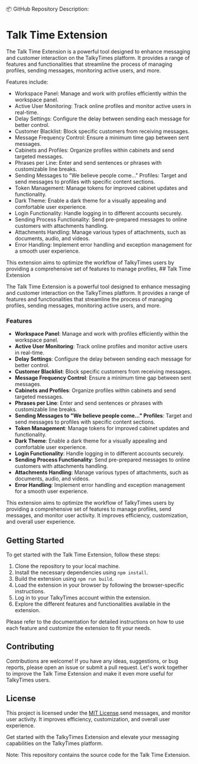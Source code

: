 📦 GitHub Repository Description:

# Talk Time Extension

The Talk Time Extension is a powerful tool designed to enhance messaging and customer interaction on the TalkyTimes platform. It provides a range of features and functionalities that streamline the process of managing profiles, sending messages, monitoring active users, and more.

Features include:
- Workspace Panel: Manage and work with profiles efficiently within the workspace panel.
- Active User Monitoring: Track online profiles and monitor active users in real-time.
- Delay Settings: Configure the delay between sending each message for better control.
- Customer Blacklist: Block specific customers from receiving messages.
- Message Frequency Control: Ensure a minimum time gap between sent messages.
- Cabinets and Profiles: Organize profiles within cabinets and send targeted messages.
- Phrases per Line: Enter and send sentences or phrases with customizable line breaks.
- Sending Messages to "We believe people come..." Profiles: Target and send messages to profiles with specific content sections.
- Token Management: Manage tokens for improved cabinet updates and functionality.
- Dark Theme: Enable a dark theme for a visually appealing and comfortable user experience.
- Login Functionality: Handle logging in to different accounts securely.
- Sending Process Functionality: Send pre-prepared messages to online customers with attachments handling.
- Attachments Handling: Manage various types of attachments, such as documents, audio, and videos.
- Error Handling: Implement error handling and exception management for a smooth user experience.

This extension aims to optimize the workflow of TalkyTimes users by providing a comprehensive set of features to manage profiles, ## Talk Time Extension

The Talk Time Extension is a powerful tool designed to enhance messaging and customer interaction on the TalkyTimes platform. It provides a range of features and functionalities that streamline the process of managing profiles, sending messages, monitoring active users, and more.

### Features

- **Workspace Panel**: Manage and work with profiles efficiently within the workspace panel.
- **Active User Monitoring**: Track online profiles and monitor active users in real-time.
- **Delay Settings**: Configure the delay between sending each message for better control.
- **Customer Blacklist**: Block specific customers from receiving messages.
- **Message Frequency Control**: Ensure a minimum time gap between sent messages.
- **Cabinets and Profiles**: Organize profiles within cabinets and send targeted messages.
- **Phrases per Line**: Enter and send sentences or phrases with customizable line breaks.
- **Sending Messages to "We believe people come..." Profiles**: Target and send messages to profiles with specific content sections.
- **Token Management**: Manage tokens for improved cabinet updates and functionality.
- **Dark Theme**: Enable a dark theme for a visually appealing and comfortable user experience.
- **Login Functionality**: Handle logging in to different accounts securely.
- **Sending Process Functionality**: Send pre-prepared messages to online customers with attachments handling.
- **Attachments Handling**: Manage various types of attachments, such as documents, audio, and videos.
- **Error Handling**: Implement error handling and exception management for a smooth user experience.

This extension aims to optimize the workflow of TalkyTimes users by providing a comprehensive set of features to manage profiles, send messages, and monitor user activity. It improves efficiency, customization, and overall user experience.

## Getting Started

To get started with the Talk Time Extension, follow these steps:

1. Clone the repository to your local machine.
2. Install the necessary dependencies using `npm install`.
3. Build the extension using `npm run build`.
4. Load the extension in your browser by following the browser-specific instructions.
5. Log in to your TalkyTimes account within the extension.
6. Explore the different features and functionalities available in the extension.

Please refer to the documentation for detailed instructions on how to use each feature and customize the extension to fit your needs.

## Contributing

Contributions are welcome! If you have any ideas, suggestions, or bug reports, please open an issue or submit a pull request. Let's work together to improve the Talk Time Extension and make it even more useful for TalkyTimes users.

## License

This project is licensed under the [MIT License](LICENSE).send messages, and monitor user activity. It improves efficiency, customization, and overall user experience.

Get started with the TalkyTimes Extension and elevate your messaging capabilities on the TalkyTimes platform.

Note: This repository contains the source code for the Talk Time Extension.